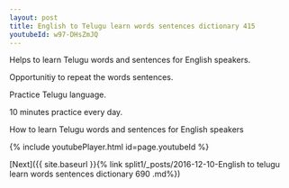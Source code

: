 ```yaml
---
layout: post
title: English to Telugu learn words sentences dictionary 415 
youtubeId: w97-DHsZmJQ
---
```

 
 
Helps to learn Telugu words and sentences for English speakers.

Opportunitiy to repeat the words sentences. 

Practice Telugu language. 
 
10 minutes practice every day. 
 
How to learn Telugu words and sentences for English speakers 
 
{% include youtubePlayer.html id=page.youtubeId %}
 
 
[Next]({{ site.baseurl }}{% link  split1/_posts/2016-12-10-English to telugu learn words sentences dictionary 690 .md%})
 
